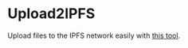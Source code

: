 # Upload2IPFS

Upload files to the IPFS network easily with [this tool](https://ipfs.io/ipfs/QmNkLveSCeAUW8c2wpvTomJYqe6AfEAyQ6zpEtjBzKkrjR?filename=Upload_files_to_IPFS.html).

